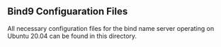 ## Bind9 Configuaration Files

All necessary configuration files for the bind name server operating on Ubuntu 20.04 can be found in this directory.
